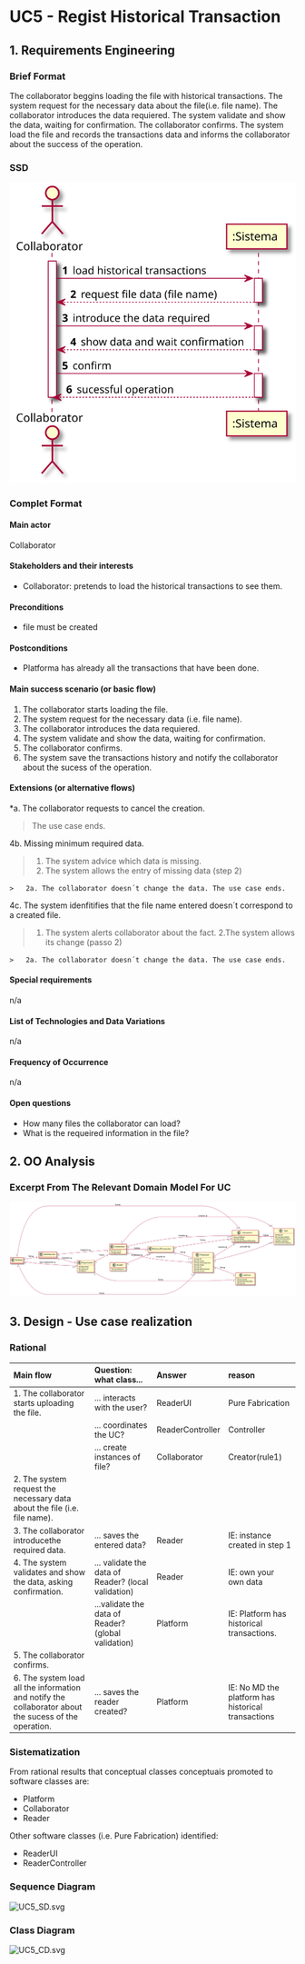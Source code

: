 # UC5 - Regist Historical Transaction

## 1. Requirements Engineering

### Brief Format

The collaborator beggins loading the file with historical transactions. The system request for the necessary data about the file(i.e. file name). The collaborator introduces the data requiered. The system validate and show the data, waiting for confirmation. The collaborator confirms. The system load the file and records the transactions data and informs the collaborator about the success of the operation.

### SSD
![UC5_SSD.svg](UC5_SSD.svg)


### Complet Format

#### Main actor

Collaborator

#### Stakeholders and their interests
* Collaborator: pretends to load the historical transactions to see them.

#### Preconditions
* file must be created

#### Postconditions
* Platforma has already all the transactions that have been done.

#### Main success scenario (or basic flow)

1. The collaborator starts loading the file.
2. The system request for the necessary data (i.e. file name). 
3. The collaborator introduces the data requiered.
4. The system validate and show the data, waiting for confirmation.
5. The collaborator confirms. 
6. The system save the transactions history and notify the collaborator about the sucess of the operation.

#### Extensions (or alternative flows)

*a. The collaborator requests to cancel the creation.

> The use case ends.
	
4b. Missing minimum required data.
>	1. The system advice which data is missing.
>	2. The system allows the entry of missing data (step 2)
>
	>	2a. The collaborator doesn´t change the data. The use case ends.

4c. The system idenfitifies that the file name entered doesn´t correspond to a created file.
>	1. The system alerts collaborator about the fact.
>	2.The system allows its change (passo 2)
>
	>	2a. The collaborator doesn´t change the data. The use case ends.


#### Special requirements
n/a

#### List of Technologies and Data Variations
n/a

#### Frequency of Occurrence
n/a

#### Open questions

* How many files the collaborator can load?
* What is the requeired information in the file?


## 2. OO Analysis

### Excerpt From The Relevant Domain Model For UC

![UC5_MD.svg](UC5_MD.svg)


## 3. Design - Use case realization

### Rational

| Main flow | Question: what class... | Answer | reason |
|:--------------  |:---------------------- |:----------|:---------------------------- |
|1. The collaborator starts uploading the file.|... interacts with the user?| ReaderUI |Pure Fabrication|
| |... coordinates the UC?| ReaderController |Controller|
| |... create instances of file?|Collaborator|Creator(rule1)|
|2. The system request the necessary data about the file (i.e. file name).||||
|3. The collaborator introducethe required data. |... saves the entered data?|Reader|IE: instance created in step 1|
|4. The system validates and show the data, asking confirmation. |... validate the data of Reader? (local validation)|Reader|IE: own your own data|
| |...validate the data of Reader? (global validation)|Platform|IE: Platform has historical transactions.|
|5. The collaborator confirms. ||||
|6. The system load all the information and notify the collaborator about the sucess of the operation.|... saves the reader created?| Platform |IE: No MD the platform has historical transactions|
             

### Sistematization ##

 From rational results that conceptual classes  conceptuais promoted to software classes are:

 * Platform
 * Collaborator
 * Reader


Other software classes (i.e. Pure Fabrication) identified:  

 * ReaderUI  
 * ReaderController


###	Sequence Diagram

![UC5_SD.svg](UC5_SD.svg)



###	Class Diagram

![UC5_CD.svg](UC5_CD.svg)


